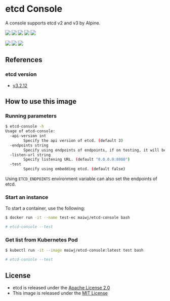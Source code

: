 # etcd Console

A console supports etcd v2 and v3 by Alpine.

[![](https://img.shields.io/badge/Github-thxcode/etcd--console-orange.svg)](https://github.com/thxcode/etcd-console)&nbsp;[![](https://img.shields.io/badge/Docker_Hub-maiwj/etcd--console-orange.svg)](https://hub.docker.com/r/maiwj/etcd-console)&nbsp;[![](https://img.shields.io/docker/build/maiwj/etcd-console.svg)](https://hub.docker.com/r/maiwj/etcd-console)&nbsp;[![](https://img.shields.io/docker/pulls/maiwj/etcd-console.svg)](https://store.docker.com/community/images/maiwj/etcd-console)&nbsp;[![](https://img.shields.io/github/license/thxcode/etcd-console.svg)](https://github.com/thxcode/etcd-console)

[![](https://images.microbadger.com/badges/image/maiwj/etcd-console.svg)](https://microbadger.com/images/maiwj/etcd-console)&nbsp;[![](https://images.microbadger.com/badges/version/maiwj/etcd-console.svg)](http://microbadger.com/images/maiwj/etcd-console)&nbsp;[![](https://images.microbadger.com/badges/commit/maiwj/etcd-console.svg)](http://microbadger.com/images/maiwj/etcd-console.svg)

## References

### etcd version

- [v3.2.12](Gopkg.toml)

## How to use this image

### Running parameters

```bash
$ etcd-console -h
Usage of etcd-console:
  -api-version int
    	Specify the api version of etcd. (default 3)
  -endpoints string
    	Specify using endpoints of endpoints, if on testing, it will be setting by http://localhost:2379.
  -listen-url string
    	Specify listening URL. (default "0.0.0.0:8080")
  -test
    	Specify using embedding etcd. (default false)

```

Using `ETCD_ENDPOINTS` environment variable can also set the endpoints of etcd.

### Start an instance

To start a container, use the following:

``` bash
$ docker run -it --name test-ec maiwj/etcd-console bash

# etcd-console --test

```

### Get list from Kubernetes Pod

``` bash
$ kubectl run -it --image maiwj/etcd-console:latest test bash

# etcd-console --test

```

## License

- etcd is released under the [Apache License 2.0](https://github.com/coreos/etcd/blob/master/LICENSE)
- This image is released under the [MIT License](LICENSE)

